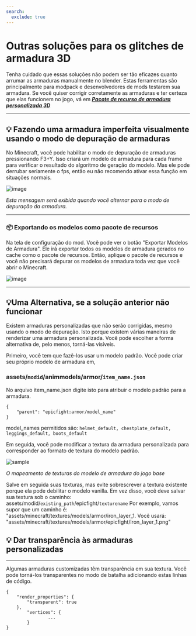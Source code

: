 ```yaml
---
search:
  exclude: true
---
```

# Outras soluções para os glitches de armadura 3D
Tenha cuidado que essas soluções não podem ser tão eficazes quanto arrumar as armaduras manualmente no blender. Estas ferramentas são principalmente para modpack e desenvolvedores de mods testarem sua armadura. Se você quiser corrigir corretamente as armaduras e ter certeza que elas funcionem no jogo, vá em _**[Pacote de recurso de armadura personalizada 3D](armor/page1)**_


***
## **💡 Fazendo uma armadura imperfeita visualmente usando o modo de depuração de armaduras**

No Minecraft, você pode habilitar o modo de depuração de armaduras pressionando F3+Y. Isso criará um modelo de armadura para cada frame para verificar o resultado do algoritmo de geração do modelo. Mas ele pode derrubar seriamente o fps, então eu não recomendo ativar essa função em situações normais.

![image](https://user-images.githubusercontent.com/79469058/168334604-6542eff4-c77e-4ef2-a71a-79ddeef91a9a.png)

_Esta mensagem será exibida quando você alternar para o modo de depuração da armadura._
***
### **📦 Exportando os modelos como pacote de recursos**

Na tela de configuração do mod. Você pode ver o botão "Exportar Modelos de Armadura". Ele irá exportar todos os modelos de armadura gerados no cache como o pacote de recursos. Então, aplique o pacote de recursos e você não precisará depurar os modelos de armadura toda vez que você abrir o Minecraft.

![image](https://user-images.githubusercontent.com/79469058/168339170-1965ad10-eb2a-4ab4-919e-3f5d5b0480fd.png)
***
## **💡Uma Alternativa, se a solução anterior não funcionar**


Existem armaduras personalizadas que não serão corrigidas, mesmo usando o modo de depuração. Isto porque existem várias maneiras de renderizar uma armadura personalizada. Você pode escolher a forma alternativa de, pelo menos, torná-las visíveis.

Primeiro, você tem que fazê-los usar um modelo padrão. Você pode criar seu próprio modelo de armadura em,

### assets/`modid`/animmodels/armor/`item_name.json`

No arquivo item_name.json digite isto para atribuir o modelo padrão para a armadura.

```
{
    "parent": "epicfight:armor/model_name"
}
```
model_names permitidos são: `helmet_default, chestplate_default, leggings_default, boots_default`

Em seguida, você pode modificar a textura da armadura personalizada para corresponder ao formato de textura do modelo padrão.

![sample](https://user-images.githubusercontent.com/79469058/168444508-f1fb4ebe-5949-40ca-9015-7e920f1e6508.png)

_O mapeamento de texturas do modelo de armadura do jogo base_

Salve em seguida suas texturas, mas evite sobrescrever a textura existente porque ela pode debilitar o modelo vanilla. Em vez disso, você deve salvar sua textura sob o caminho: assets/modid/`existing_path`/epicfight/`texturename` Por exemplo, vamos supor que um caminho é: "assets/minecraft/textures/models/armor/iron_layer_1. Você usará: "assets/minecraft/textures/models/armor/epicfight/iron_layer_1.png"

## **💡 Dar transparência às armaduras personalizadas**
***

Algumas armaduras customizadas têm transparência em sua textura. Você pode torná-los transparentes no modo de batalha adicionando estas linhas de código.

```
{
    "render_properties": {
        "transparent": true
    },
        "vertices": {
                ...
        }
}
```